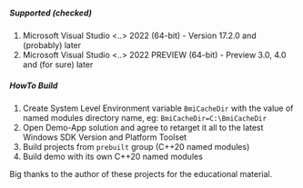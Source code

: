 ##### Supported (checked) #####
 1) Microsoft Visual Studio <..> 2022 (64-bit) - Version 17.2.0 and (probably) later
 2) Microsoft Visual Studio <..> 2022 PREVIEW (64-bit) - Preview 3.0, 4.0 and (for sure) later

##### HowTo Build ##### 
 1) Create System Level Environment variable `BmiCacheDir` with the value of named modules directory name, eg: `BmiCacheDir=C:\BmiCacheDir`  
 2) Open Demo-App solution and agree to retarget it all to the latest Windows SDK Version and Platform Toolset  
 3) Build projects from `prebuilt` group (C++20 named modules)  
 4) Build demo with its own C++20 named modules  

Big thanks to the author of these projects for the educational material.
